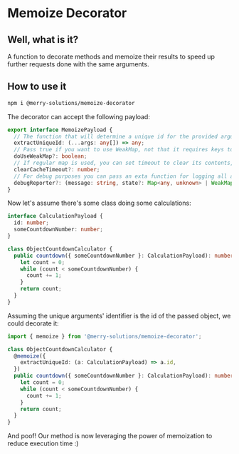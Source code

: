 # Memoize Decorator

## Well, what is it?

A function to decorate methods and memoize their results to speed up further requests done with the same arguments.

## How to use it

```bash
npm i @merry-solutions/memoize-decorator
```

The decorator can accept the following payload:

```typescript
export interface MemoizePayload {
  // The function that will determine a unique id for the provided arguments set, you write iy
  extractUniqueId: (...args: any[]) => any;
  // Pass true if you want to use WeakMap, not that it requires keys to be objects
  doUseWeakMap?: boolean;
  // If regular map is used, you can set timeout to clear its contents, optional
  clearCacheTimeout?: number;
  // For debug purposes you can pass an exta function for logging all actions
  debugReporter?: (message: string, state?: Map<any, unknown> | WeakMap<object, unknown> | unknown) => void;
}
```

Now let's assume there's some class doing some calculations:

```typescript
interface CalculationPayload {
  id: number;
  someCountdownNumber: number;
}

class ObjectCountdownCalculator {
  public countdown({ someCountdownNumber }: CalculationPayload): number {
    let count = 0;
    while (count < someCountdownNumber) {
      count += 1;
    }
    return count;
  }
}
```

Assuming the unique arguments' identifier is the id of the passed object, we could decorate it:

```typescript
import { memoize } from '@merry-solutions/memoize-decorator';

class ObjectCountdownCalculator {
  @memoize({
    extractUniqueId: (a: CalculationPayload) => a.id,
  })
  public countdown({ someCountdownNumber }: CalculationPayload): number {
    let count = 0;
    while (count < someCountdownNumber) {
      count += 1;
    }
    return count;
  }
}
```

And poof! Our method is now leveraging the power of memoization to reduce execution time :)

